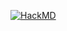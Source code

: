 [![HackMD](https://img.shields.io/badge/View_Documentation-HackMD-black?logo=hackmd)](https://hackmd.io/@bGCXESmGSgeAArScMaBxLA/SyVyCVxos)
